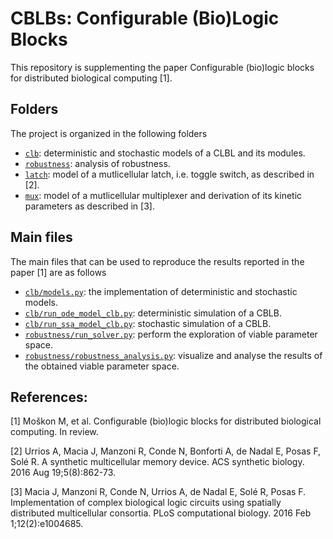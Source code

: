 # CBLBs: Configurable (Bio)Logic Blocks

This repository is supplementing the paper Configurable (bio)logic blocks for distributed biological computing [1]. 

## Folders
The project is organized in the following folders
* [```clb```](/clb/): deterministic and stochastic models of a CLBL and its modules.
* [```robustness```](/robustness/): analysis of robustness.
* [```latch```](/latch/): model of a mutlicellular latch, i.e. toggle switch, as described in [2].
* [```mux```](/mux/): model of a mutlicellular multiplexer and derivation of its kinetic parameters as described in [3].


## Main files
The main files that can be used to reproduce the results reported in the paper [1] are as follows
* [```clb/models.py```](/clb/models.py): the implementation of deterministic and stochastic models.
* [```clb/run_ode_model_clb.py```](blob/master/clb/run_ode_model_clb.py): deterministic simulation of a CBLB.
* [```clb/run_ssa_model_clb.py```](blob/master/clb/run_ssa_model_clb.py): stochastic simulation of a CBLB.
* [```robustness/run_solver.py```](blob/master/robustness/run_solver.py): perform the exploration of viable parameter space.
* [```robustness/robustness_analysis.py```](blob/master/robustness/robustness_analysis.py): visualize and analyse the results of the obtained viable parameter space.

## References:

[1] Moškon M, et al. Configurable (bio)logic blocks for distributed biological computing. In review.

[2] Urrios A, Macia J, Manzoni R, Conde N, Bonforti A, de Nadal E, Posas F, Solé R. A synthetic multicellular memory device. ACS synthetic biology. 2016 Aug 19;5(8):862-73.

[3] Macia J, Manzoni R, Conde N, Urrios A, de Nadal E, Solé R, Posas F. Implementation of complex biological logic circuits using spatially distributed multicellular consortia. PLoS computational biology. 2016 Feb 1;12(2):e1004685.